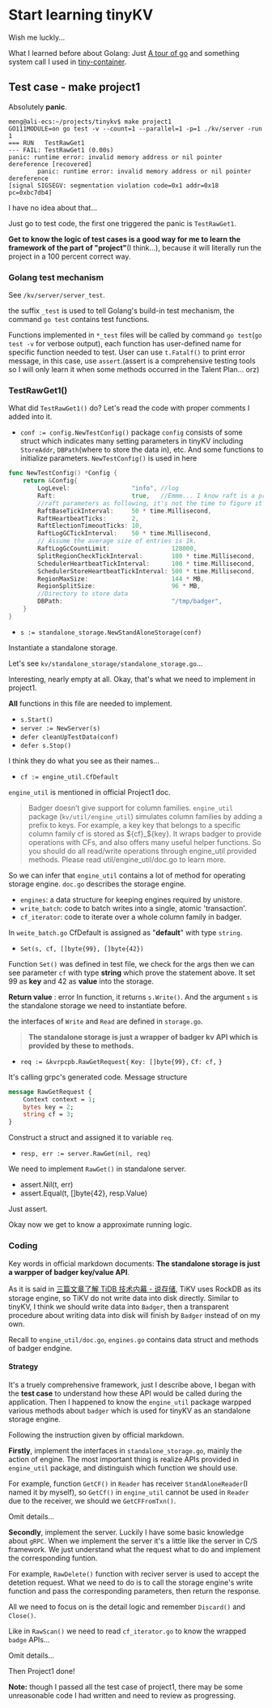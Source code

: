 # Start learning tinyKV

Wish me luckly...

What I learned before about Golang: Just [A tour of go](https://tour.golang.org/welcome/1) and something system call I used in [tiny-container](https://github.com/symphony233/tiny-container).

## Test case - make project1

Absolutely **panic**.

```
meng@ali-ecs:~/projects/tinykv$ make project1
GO111MODULE=on go test -v --count=1 --parallel=1 -p=1 ./kv/server -run 1
=== RUN   TestRawGet1
--- FAIL: TestRawGet1 (0.00s)
panic: runtime error: invalid memory address or nil pointer dereference [recovered]
        panic: runtime error: invalid memory address or nil pointer dereference
[signal SIGSEGV: segmentation violation code=0x1 addr=0x18 pc=0xbc7db4]
```

I have no idea about that...

Just go to test code, the first one triggered the panic is `TestRawGet1`.

**Get to know the logic of test cases is a good way for me to learn the framework of the part of "project"**(I think...), because it will literally run the project in a 100 percent correct way.

### Golang test mechanism

See `/kv/server/server_test`.

the suffix `_test` is used to tell Golang's build-in test mechanism, the command `go test` contains test functions.

Functions implemented in `*_test` files will be called by command `go test`(`go test -v` for verbose output), each function has user-defined name for specific function needed to test. User can use `t.Fatalf()` to print error message, in this case, use `assert`.(assert is a comprehensive testing tools so I will only learn it when some methods occurred in the Talent Plan... orz)

### TestRawGet1()

What did `TestRawGet1()` do?
Let's read the code with proper comments I added into it.

- `conf := config.NewTestConfig()`
  package `config` consists of some struct which indicates many setting parameters in tinyKV including `StoreAddr`, `DBPath`(where to store the data in), etc. And some functions to initialize parameters.
  `NewTestConfig()` is used in here

```go
func NewTestConfig() *Config {
	return &Config{
		LogLevel:                 "info", //log
		Raft:                     true,   //Emmm... I know raft is a protocol for distribute system, but in project1 why it is set as true?(Maybe I will know later...)
        //raft parameters as following, it's not the time to figure it out.
		RaftBaseTickInterval:     50 * time.Millisecond,
		RaftHeartbeatTicks:       2,
		RaftElectionTimeoutTicks: 10,
		RaftLogGCTickInterval:    50 * time.Millisecond,
		// Assume the average size of entries is 1k.
		RaftLogGcCountLimit:                 128000,
		SplitRegionCheckTickInterval:        100 * time.Millisecond,
		SchedulerHeartbeatTickInterval:      100 * time.Millisecond,
		SchedulerStoreHeartbeatTickInterval: 500 * time.Millisecond,
		RegionMaxSize:                       144 * MB,
		RegionSplitSize:                     96 * MB,
        //Directory to store data
		DBPath:                              "/tmp/badger",
	}
}
```

- `s := standalone_storage.NewStandAloneStorage(conf)`

Instantiate a standalone storage.

Let's see `kv/standalone_storage/standalone_storage.go`...

Interesting, nearly empty at all. Okay, that's what we need to implement in project1.

**All** functions in this file are needed to implement.

- `s.Start()`
- `server := NewServer(s)`
- `defer cleanUpTestData(conf)`
- `defer s.Stop()`

I think they do what you see as their names...

- `cf := engine_util.CfDefault`

`engine_util` is mentioned in official Project1 doc.

> Badger doesn’t give support for column families. `engine_util` package (`kv/util/engine_util`) simulates column families by adding a prefix to keys. For example, a key key that belongs to a specific column family cf is stored as \${cf}\_\${key}. It wraps badger to provide operations with CFs, and also offers many useful helper functions. So you should do all read/write operations through engine_util provided methods. Please read util/engine_util/doc.go to learn more.

So we can infer that `engine_util` contains a lot of method for operating storage engine. `doc.go` describes the storage engine.

- `engines`: a data structure for keeping engines required by unistore.
- `write_batch`: code to batch writes into a single, atomic 'transaction'.
- `cf_iterator`: code to iterate over a whole column family in badger.

In `weite_batch.go` CfDefault is assigned as "**default**" with type `string`.

- `Set(s, cf, []byte{99}, []byte{42})`

Function `Set()` was defined in test file, we check for the args then we can see parameter `cf` with type **string** which prove the statement above. It set 99 as **key** and 42 as **value** into the storage.

**Return value** : error
In function, it returns `s.Write()`.
And the argument `s` is the standalone storage we need to instantiate before.

the interfaces of `Write` and `Read` are defined in `storage.go`.

> **The standalone storage is just a wrapper of badger kv API which is provided by these to methods.**

- `req := &kvrpcpb.RawGetRequest{`
  `Key: []byte{99},`
  `Cf: cf,`
  `}`

It's calling grpc's generated code.
Message structure

```proto
message RawGetRequest {
    Context context = 1;
    bytes key = 2;
    string cf = 3;
}
```

Construct a struct and assigned it to variable `req`.

- `resp, err := server.RawGet(nil, req)`

We need to implement `RawGet()` in standalone server.

- assert.Nil(t, err)
- assert.Equal(t, []byte{42}, resp.Value)

Just assert.

Okay now we get to know a approximate running logic.

### Coding

Key words in official markdown documents: **The standalone storage is just a warpper of badger key/value API**.

As it is said in [三篇文章了解 TiDB 技术内幕 - 说存储](https://pingcap.com/zh/blog/tidb-internal-1), TiKV uses RockDB as its storage engine, so TiKV do not write data into disk directly. Similar to tinyKV, I think we should write data into `Badger`, then a transparent procedure about writing data into disk will finish by `Badger` instead of on my own.

Recall to `engine_util/doc.go`, `engines.go` contains data struct and methods of badger endgine.

#### Strategy

It's a truely comprehensive framework, just I describe above, I began with the **test case** to understand how these API would be called during the application. Then I happened to know the `engine_util` package warpped various methods about `badger` which is used for tinyKV as an standalone storage engine.

Following the instruction given by official markdown.

**Firstly**, implement the interfaces in `standalone_storage.go`, mainly the action of engine. The most important thing is realize APIs provided in `engine_util` package, and distinguish which function we should use.

For example, function `GetCF()` in `Reader` has receiver `StandAloneReader`(I named it by myself), so `GetCf()` in `engine_util` cannot be used in `Reader` due to the receiver, we should we `GetCFFromTxn()`.

Omit details...

**Secondly**, implement the server. Luckily I have some basic knowledge about `gRPC`. When we implement the server it's a little like the server in C/S framework. We just understand what the request what to do and implement the corresponding funtion.

For example, `RawDelete()` function with reciver server is used to accept the detetion request. What we need to do is to call the storage engine's write function and pass the corresponding parameters, then return the response.

All we need to focus on is the detail logic and remember `Discard()` and `Close()`.

Like in `RawScan()` we need to read `cf_iterator.go` to know the wrapped `badge` APIs...

Omit details...


Then Project1 done!

**Note:** though I passed all the test case of project1, there may be some unreasonable code I had written and need to review as progressing.